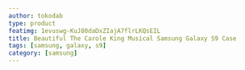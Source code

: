 ```yaml
---
author: tokodab
type: product
featimg: 1evuswg-KuJ80daDxZIajA7flrLKQsEIL
title: Beautiful The Carole King Musical Samsung Galaxy S9 Case
tags: [samsung, galaxy, s9]
category: [samsung]
---
```


